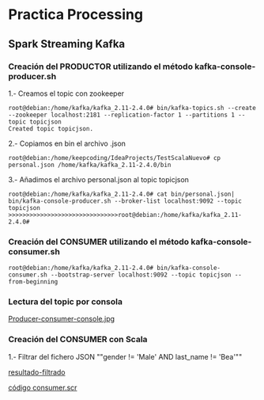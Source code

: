 # Practica Processing

## Spark Streaming Kafka



### Creación del PRODUCTOR utilizando el método kafka-console-producer.sh



1.- Creamos el topic con zookeeper
```
root@debian:/home/kafka/kafka_2.11-2.4.0# bin/kafka-topics.sh --create --zookeeper localhost:2181 --replication-factor 1 --partitions 1 --topic topicjson
Created topic topicjson.
```
2.- Copiamos en bin el archivo .json
```
root@debian:/home/keepcoding/IdeaProjects/TestScalaNuevo# cp personal.json /home/kafka/kafka_2.11-2.4.0/bin
```
3.- Añadimos el archivo personal.json al topic topicjson
```
root@debian:/home/kafka/kafka_2.11-2.4.0# cat bin/personal.json| bin/kafka-console-producer.sh --broker-list localhost:9092 --topic topicjson
>>>>>>>>>>>>>>>>>>>>>>>>>>>>>>>root@debian:/home/kafka/kafka_2.11-2.4.0# 
```

### Creación del CONSUMER utilizando el método kafka-console-consumer.sh

```
root@debian:/home/kafka/kafka_2.11-2.4.0# bin/kafka-console-consumer.sh --bootstrap-server localhost:9092 --topic topicjson --from-beginning
```

### Lectura del topic por consola

[Producer-consumer-console.jpg](https://github.com/enkhara/Processing/blob/master/Producer-consumer-console.jpg)


### Creación del CONSUMER con Scala

1.- Filtrar del fichero JSON ""gender != 'Male' AND last_name != 'Bea'""

[resultado-filtrado](resultado_jsonKafkaFiltrado.scala.jpg)

[código consumer.scr](jsonKafkaFiltrado.scala)



